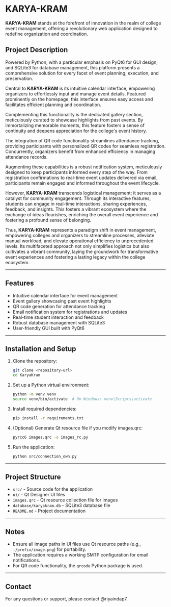 # KARYA-KRAM

**KARYA-KRAM** stands at the forefront of innovation in the realm of college event management, offering a revolutionary web application designed to redefine organization and coordination.

## Project Description

Powered by Python, with a particular emphasis on PyQt6 for GUI design, and SQLite3 for database management, this platform presents a comprehensive solution for every facet of event planning, execution, and preservation.

Central to **KARYA-KRAM** is its intuitive calendar interface, empowering organizers to effortlessly input and manage event details. Featured prominently on the homepage, this interface ensures easy access and facilitates efficient planning and coordination.

Complementing this functionality is the dedicated gallery section, meticulously curated to showcase highlights from past events. By immortalizing memorable moments, this feature fosters a sense of continuity and deepens appreciation for the college's event history.

The integration of QR code functionality streamlines attendance tracking, providing participants with personalized QR codes for seamless registration. Concurrently, organizers benefit from enhanced efficiency in managing attendance records.

Augmenting these capabilities is a robust notification system, meticulously designed to keep participants informed every step of the way. From registration confirmations to real-time event updates delivered via email, participants remain engaged and informed throughout the event lifecycle.

However, **KARYA-KRAM** transcends logistical management; it serves as a catalyst for community engagement. Through its interactive features, students can engage in real-time interactions, sharing experiences, feedback, and insights. This fosters a vibrant ecosystem where the exchange of ideas flourishes, enriching the overall event experience and fostering a profound sense of belonging.

Thus, **KARYA-KRAM** represents a paradigm shift in event management, empowering colleges and organizers to streamline processes, alleviate manual workload, and elevate operational efficiency to unprecedented levels. Its multifaceted approach not only simplifies logistics but also cultivates a vibrant community, laying the groundwork for transformative event experiences and fostering a lasting legacy within the college ecosystem.

---

## Features

- Intuitive calendar interface for event management
- Event gallery showcasing past event highlights
- QR code generation for attendance tracking
- Email notification system for registrations and updates
- Real-time student interaction and feedback
- Robust database management with SQLite3
- User-friendly GUI built with PyQt6

---

## Installation and Setup

1. Clone the repository:
   ```bash
   git clone <repository-url>
   cd KaryaKram
   ```

2. Set up a Python virtual environment:
   ```bash
   python -m venv venv
   source venv/bin/activate  # On Windows: venv\Scripts\activate
   ```

3. Install required dependencies:
   ```bash
   pip install -r requirements.txt
   ```

4. (Optional) Generate Qt resource file if you modify images.qrc:
   ```bash
   pyrcc6 images.qrc -o images_rc.py
   ```

5. Run the application:
   ```bash
   python src/connection_own.py
   ```

---

## Project Structure

- `src/` - Source code for the application
- `ui/` - Qt Designer UI files
- `images.qrc` - Qt resource collection file for images
- `database/karyakram.db` - SQLite3 database file
- `README.md` - Project documentation

---

## Notes

- Ensure all image paths in UI files use Qt resource paths (e.g., `:/prefix/image.png`) for portability.
- The application requires a working SMTP configuration for email notifications.
- For QR code functionality, the `qrcode` Python package is used.

---

## Contact

For any questions or support, please contact @riyaindap7.
